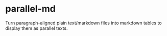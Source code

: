 # parallel-md
Turn paragraph-aligned plain text/markdown files into markdown tables to display them as parallel texts.
